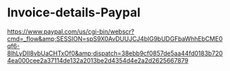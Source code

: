 # Invoice-details-Paypal
https://www.paypal.com/us/cgi-bin/webscr?cmd=_flow&amp;SESSION=spS9X0AvDUUJCJ4bIG9bUDGFbaWhhEbCME0qf6-8lhLyDII8vbUaCHTxOf0&amp;dispatch=38ebb9cf0857de5aa44fd0183b7204ea000cee2a37114de132a2013be2d4354d4e2a2d2625667879
